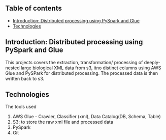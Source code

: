 ## Table of contents
* [Introduction: Distributed processing using PySpark and Glue](#Introduction)
* [Technologies](#technologies)


## Introduction: Distributed processing using PySpark and Glue
This projects covers the extraction, transformation/ processing of deeply-nested large biological XML data from s3, itno distinct columns using AWS Glue and PySPark for distributed processing. The processed data is then written back to s3. <br />


## Technologies
The tools used 
1. AWS Glue - Crawler, Classifier (xml), Data Catalog(DB, Schema, Table)
2. S3: to store the raw xml file and processed data
3. PySpark
4. Git

